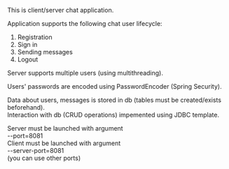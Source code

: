 This is client/server chat application. <br />

Application supports the following chat user lifecycle:
1. Registration <br />
2. Sign in <br />
3. Sending messages <br />
4. Logout <br />

Server supports multiple users (using multithreading).<br />

Users' passwords are encoded using PasswordEncoder (Spring Security).<br />

Data about users, messages is stored in db (tables must be created/exists beforehand).<br />
Interaction with db (CRUD operations) impemented using JDBC template.<br />

Server must be launched with argument <br />
--port=8081 <br />
Client must be launched with argument <br />
--server-port=8081 <br />
(you can use other ports) <br />
